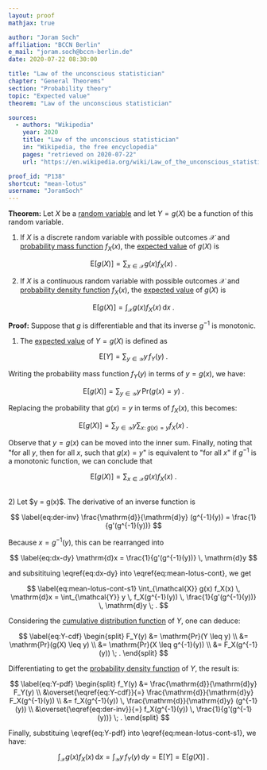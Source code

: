 ```yaml
---
layout: proof
mathjax: true

author: "Joram Soch"
affiliation: "BCCN Berlin"
e_mail: "joram.soch@bccn-berlin.de"
date: 2020-07-22 08:30:00

title: "Law of the unconscious statistician"
chapter: "General Theorems"
section: "Probability theory"
topic: "Expected value"
theorem: "Law of the unconscious statistician"

sources:
  - authors: "Wikipedia"
    year: 2020
    title: "Law of the unconscious statistician"
    in: "Wikipedia, the free encyclopedia"
    pages: "retrieved on 2020-07-22"
    url: "https://en.wikipedia.org/wiki/Law_of_the_unconscious_statistician#Proof"

proof_id: "P138"
shortcut: "mean-lotus"
username: "JoramSoch"
---
```



**Theorem:** Let $X$ be a [random variable](/D/rvar) and let $Y = g(X)$ be a function of this random variable.

1) If $X$ is a discrete random variable with possible outcomes $\mathcal{X}$ and [probability mass function](/D/pmf) $f_X(x)$, the [expected value](/D/mean) of $g(X)$ is

$$ \label{eq:mean-lotus-disc}
\mathrm{E}[g(X)] = \sum_{x \in \mathcal{X}} g(x) f_X(x) \; .
$$

2) If $X$ is a continuous random variable with possible outcomes $\mathcal{X}$ and [probability density function](/D/pdf) $f_X(x)$, the [expected value](/D/mean) of $g(X)$ is

$$ \label{eq:mean-lotus-cont}
\mathrm{E}[g(X)] = \int_{\mathcal{X}} g(x) f_X(x) \, \mathrm{d}x \; .
$$


**Proof:** Suppose that $g$ is differentiable and that its inverse $g^{-1}$ is monotonic.

1) The [expected value](/D/mean) of $Y = g(X)$ is defined as

$$ \label{eq:mean-lotus-disc-s1}
\mathrm{E}[Y] = \sum_{y \in \mathcal{Y}} y \, f_Y(y) \; .
$$

Writing the probability mass function $f_Y(y)$ in terms of $y = g(x)$, we have:

$$ \label{eq:mean-lotus-disc-s2}
\mathrm{E}[g(X)] = \sum_{y \in \mathcal{Y}} y \, \mathrm{Pr}(g(x) = y) \; .
$$

Replacing the probability that $g(x) = y$ in terms of $f_X(x)$, this becomes:

$$ \label{eq:mean-lotus-disc-s3}
\mathrm{E}[g(X)] = \sum_{y \in \mathcal{Y}} y \sum_{x: \; g(x) = y} f_X(x) \; .
$$

Observe that $y = g(x)$ can be moved into the inner sum. Finally, noting that "for all $y$, then for all $x$, such that $g(x) = y$" is equivalent to "for all $x$" if $g^{-1}$ is a monotonic function, we can conclude that

$$ \label{eq:mean-lotus-disc-s4}
\mathrm{E}[g(X)] = \sum_{x \in \mathcal{X}} g(x) f_X(x) \; .
$$

<br>
2) Let $y = g(x)$. The derivative of an inverse function is

$$ \label{eq:der-inv}
\frac{\mathrm{d}}{\mathrm{d}y} (g^{-1}(y)) = \frac{1}{g'(g^{-1}(y))}
$$

Because $x = g^{-1}(y)$, this can be rearranged into

$$ \label{eq:dx-dy}
\mathrm{d}x = \frac{1}{g'(g^{-1}(y))} \, \mathrm{d}y
$$

and subsitituing \eqref{eq:dx-dy} into \eqref{eq:mean-lotus-cont}, we get

$$ \label{eq:mean-lotus-cont-s1}
\int_{\mathcal{X}} g(x) f_X(x) \, \mathrm{d}x = \int_{\mathcal{Y}} y \, f_X(g^{-1}(y)) \, \frac{1}{g'(g^{-1}(y))} \, \mathrm{d}y \; .
$$

Considering the [cumulative distribution function](/D/cdf) of $Y$, one can deduce:

$$ \label{eq:Y-cdf}
\begin{split}
F_Y(y) &= \mathrm{Pr}(Y \leq y) \\
&= \mathrm{Pr}(g(X) \leq y) \\
&= \mathrm{Pr}(X \leq g^{-1}(y)) \\
&= F_X(g^{-1}(y)) \; .
\end{split}
$$

Differentiating to get the [probability density function](/D/pdf) of $Y$, the result is:

$$ \label{eq:Y-pdf}
\begin{split}
f_Y(y) &= \frac{\mathrm{d}}{\mathrm{d}y} F_Y(y) \\
&\overset{\eqref{eq:Y-cdf}}{=} \frac{\mathrm{d}}{\mathrm{d}y} F_X(g^{-1}(y)) \\
&= f_X(g^{-1}(y)) \, \frac{\mathrm{d}}{\mathrm{d}y} (g^{-1}(y)) \\
&\overset{\eqref{eq:der-inv}}{=} f_X(g^{-1}(y)) \, \frac{1}{g'(g^{-1}(y))} \; .
\end{split}
$$

Finally, substituing \eqref{eq:Y-pdf} into \eqref{eq:mean-lotus-cont-s1}, we have:

$$ \label{eq:mean-lotus-cont-s2}
\int_{\mathcal{X}} g(x) f_X(x) \, \mathrm{d}x = \int_{\mathcal{Y}} y \, f_Y(y) \, \mathrm{d}y = \mathrm{E}[Y] = \mathrm{E}[g(X)] \; .
$$